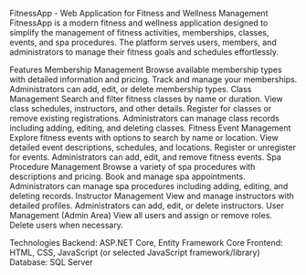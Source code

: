 FitnessApp - Web Application for Fitness and Wellness Management
FitnessApp is a modern fitness and wellness application designed to simplify the management of fitness activities, memberships, classes, events, and spa procedures. The platform serves users, members, and administrators to manage their fitness goals and schedules effortlessly.

Features
Membership Management
Browse available membership types with detailed information and pricing.
Track and manage your memberships.
Administrators can add, edit, or delete membership types.
Class Management
Search and filter fitness classes by name or duration.
View class schedules, instructors, and other details.
Register for classes or remove existing registrations.
Administrators can manage class records including adding, editing, and deleting classes.
Fitness Event Management
Explore fitness events with options to search by name or location.
View detailed event descriptions, schedules, and locations.
Register or unregister for events.
Administrators can add, edit, and remove fitness events.
Spa Procedure Management
Browse a variety of spa procedures with descriptions and pricing.
Book and manage spa appointments.
Administrators can manage spa procedures including adding, editing, and deleting records.
Instructor Management
View and manage instructors with detailed profiles.
Administrators can add, edit, or delete instructors.
User Management (Admin Area)
View all users and assign or remove roles.
Delete users when necessary.

Technologies
Backend: ASP.NET Core, Entity Framework Core
Frontend: HTML, CSS, JavaScript (or selected JavaScript framework/library)
Database: SQL Server
